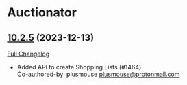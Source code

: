# Auctionator

## [10.2.5](https://github.com/Auctionator/Auctionator/tree/10.2.5) (2023-12-13)
[Full Changelog](https://github.com/Auctionator/Auctionator/compare/10.2.4...10.2.5) 

- Added API to create Shopping Lists (#1464)  
    Co-authored-by: plusmouse <plusmouse@protonmail.com>  